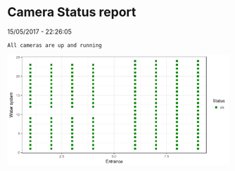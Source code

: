 Camera Status report
================
15/05/2017 - 22:26:05

    All cameras are up and running

![](camreport_files/figure-markdown_github/unnamed-chunk-2-1.png)
